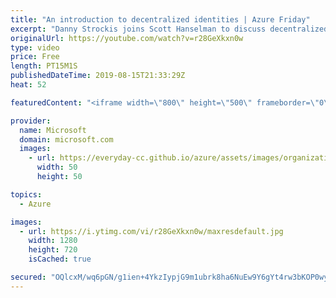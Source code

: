 ```yaml
---
title: "An introduction to decentralized identities | Azure Friday"
excerpt: "Danny Strockis joins Scott Hanselman to discuss decentralized identity, which gives users ownership of their digital identities and data by leveraging permissionless distributed ledgers.  04:07 - Authentication concept 10:30 - Demo  Decentralized identity – Own your own identity https://aka.ms/azfr/566/01"
originalUrl: https://youtube.com/watch?v=r28GeXkxn0w
type: video
price: Free
length: PT15M1S
publishedDateTime: 2019-08-15T21:33:29Z
heat: 52

featuredContent: "<iframe width=\"800\" height=\"500\" frameborder=\"0\" src=\"https://www.youtube.com/embed/r28GeXkxn0w\" allow=\"accelerometer; autoplay; encrypted-media; gyroscope; picture-in-picture\" allowfullscreen></iframe>"

provider:
  name: Microsoft
  domain: microsoft.com
  images:
    - url: https://everyday-cc.github.io/azure/assets/images/organizations/microsoft.com-50x50.jpg
      width: 50
      height: 50

topics:
  - Azure

images:
  - url: https://i.ytimg.com/vi/r28GeXkxn0w/maxresdefault.jpg
    width: 1280
    height: 720
    isCached: true

secured: "OQlcxM/wq6pGN/g1ien+4YkzIypjG9m1ubrk8ha6NuEw9Y6gYt4rw3bKOP0wyjT7Rx45NSqNZIQBxPiDd4WmY6sYVtl7sdGbzy3OULC1odOhfKqkjhocF8rZB9T+k4dKPWrSE5CLeS2iI9vW+jsfRJGkSxBoIl4kc3fe1FeJGmbXmv2iTmmg23QJzhjA92xqSfnquVg9l+WibQ/qnS+J/vrNaFu7FNVHqfSWpl74IVnQZSURRyEfWigHehQBGjCgdd8WLR+YVvHp9V8sKCXz3gZj6I2m7olo+S8+nhHZwrTO0d02idOsNwYlf9aohExm1pPyEjapL9pVLaAV8qxGWLzXpPcvBtwQI/2evuiDScPP+CcyKvx9JE1nqBfrY6LDnEjocG7yQuse0eJH5chNnnk+msnbypXexoBl17JAENw=;zk/9xFoMuSzZA2o5dnaWOg=="
---
```


